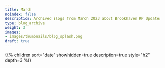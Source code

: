 ```yaml
---
title: March
noindex: false
description: Archived Blogs from March 2023 about Brookhaven RP Updates, exciting news, and new findings
type: blog_archive
weight: 3
images:
- images/thumbnails/blog_splash.png
draft: true
---
```




{{% children sort="date" showhidden=true description=true style="h2"  depth=3 %}}
